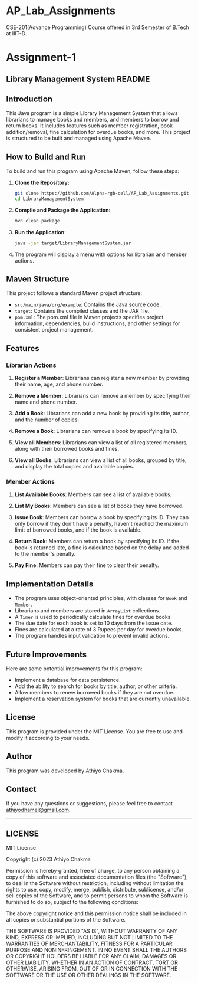 # AP_Lab_Assignments
CSE-201(Advance Programming) Course offered in 3rd Semester of B.Tech at IIIT-D.

# Assignment-1
## Library Management System README

## Introduction
This Java program is a simple Library Management System that allows librarians to manage books and members, and members to borrow and return books. It includes features such as member registration, book addition/removal, fine calculation for overdue books, and more. This project is structured to be built and managed using Apache Maven.

## How to Build and Run
To build and run this program using Apache Maven, follow these steps:

1. **Clone the Repository:**
   ```bash
   git clone https://github.com/Alpha-rgb-cell/AP_Lab_Assignments.git
   cd LibraryManagementSystem
   ```

2. **Compile and Package the Application:**
   ```bash
   mvn clean package
   ```

3. **Run the Application:**
   ```bash
   java -jar target/LibraryManagementSystem.jar
   ```

4. The program will display a menu with options for librarian and member actions.

## Maven Structure
This project follows a standard Maven project structure:

- `src/main/java/org/example`: Contains the Java source code.
- `target`: Contains the compiled classes and the JAR file.
- `pom.xml`: The pom.xml file in Maven projects specifies project information, dependencies, build instructions, and other settings for consistent project management.

## Features

### Librarian Actions
1. **Register a Member**: Librarians can register a new member by providing their name, age, and phone number.

2. **Remove a Member**: Librarians can remove a member by specifying their name and phone number.

3. **Add a Book**: Librarians can add a new book by providing its title, author, and the number of copies.

4. **Remove a Book**: Librarians can remove a book by specifying its ID.

5. **View all Members**: Librarians can view a list of all registered members, along with their borrowed books and fines.

6. **View all Books**: Librarians can view a list of all books, grouped by title, and display the total copies and available copies.

### Member Actions
1. **List Available Books**: Members can see a list of available books.

2. **List My Books**: Members can see a list of books they have borrowed.

3. **Issue Book**: Members can borrow a book by specifying its ID. They can only borrow if they don't have a penalty, haven't reached the maximum limit of borrowed books, and if the book is available.

4. **Return Book**: Members can return a book by specifying its ID. If the book is returned late, a fine is calculated based on the delay and added to the member's penalty.

5. **Pay Fine**: Members can pay their fine to clear their penalty.

## Implementation Details
- The program uses object-oriented principles, with classes for `Book` and `Member`.
- Librarians and members are stored in `ArrayList` collections.
- A `Timer` is used to periodically calculate fines for overdue books.
- The due date for each book is set to 10 days from the issue date.
- Fines are calculated at a rate of 3 Rupees per day for overdue books.
- The program handles input validation to prevent invalid actions.

## Future Improvements
Here are some potential improvements for this program:
- Implement a database for data persistence.
- Add the ability to search for books by title, author, or other criteria.
- Allow members to renew borrowed books if they are not overdue.
- Implement a reservation system for books that are currently unavailable.

## License
This program is provided under the MIT License. You are free to use and modify it according to your needs.

## Author
This program was developed by Athiyo Chakma.

## Contact
If you have any questions or suggestions, please feel free to contact athiyodhamei@gmail.com.

---

## LICENSE
MIT License

Copyright (c) 2023 Athiyo Chakma

Permission is hereby granted, free of charge, to any person obtaining a copy
of this software and associated documentation files (the "Software"), to deal
in the Software without restriction, including without limitation the rights
to use, copy, modify, merge, publish, distribute, sublicense, and/or sell
copies of the Software, and to permit persons to whom the Software is
furnished to do so, subject to the following conditions:

The above copyright notice and this permission notice shall be included in all
copies or substantial portions of the Software.

THE SOFTWARE IS PROVIDED "AS IS", WITHOUT WARRANTY OF ANY KIND, EXPRESS OR
IMPLIED, INCLUDING BUT NOT LIMITED TO THE WARRANTIES OF MERCHANTABILITY,
FITNESS FOR A PARTICULAR PURPOSE AND NONINFRINGEMENT. IN NO EVENT SHALL THE
AUTHORS OR COPYRIGHT HOLDERS BE LIABLE FOR ANY CLAIM, DAMAGES OR OTHER
LIABILITY, WHETHER IN AN ACTION OF CONTRACT, TORT OR OTHERWISE, ARISING FROM,
OUT OF OR IN CONNECTION WITH THE SOFTWARE OR THE USE OR OTHER DEALINGS IN THE
SOFTWARE.
